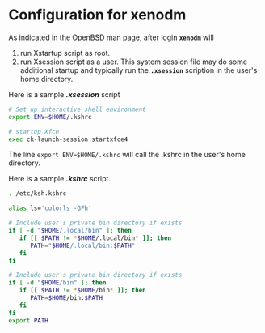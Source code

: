 # Configuration for xenodm

As indicated in the OpenBSD man page, after login **`xenodm`** will
1. run Xstartup script as root.
2. run Xsession script as a user.  This system session file may do some
additional startup and typically run the **`.xsession`** scription in the
user's home directory.

Here is a sample **_.xsession_** script
```bash
# Set up interactive shell environment
export ENV=$HOME/.kshrc

# startup Xfce
exec ck-launch-session startxfce4
```

The line ```export ENV=$HOME/.kshrc``` will call the .kshrc in the user's home
directory.

Here is a sample **_.kshrc_** script.

```bash
. /etc/ksh.kshrc

alias ls='colorls -GFh'

# Include user's private bin directory if exists
if [ -d "$HOME/.local/bin" ]; then
   if [[ $PATH != *$HOME/.local/bin* ]]; then
      PATH="$HOME/.local/bin:$PATH"
   fi
fi

# Include user's private bin directory if exists
if [ -d "$HOME/bin" ]; then
   if [[ $PATH != *$HOME/bin* ]]; then
      PATH=$HOME/bin:$PATH
   fi
fi
export PATH
```
